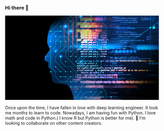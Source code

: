 ### Hi there 👋
<p align="center">
  <img src="./blog-machines-learning-887x488.jpg" alt="Size Limit CLI" width="900" "HI">
</p>

Once upon the time, I have fallen in love with deep learning engineer. It took me months to learn to code. Nowadays, I am having fun with Python. I love math and code in Python.( I know R but Python is better for me). 👯 I’m looking to collaborate on other content creators.

